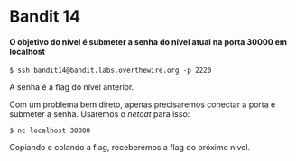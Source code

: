 # Bandit 14
#### O objetivo do nível é submeter a senha do nível atual na porta 30000 em localhost
```
$ ssh bandit14@bandit.labs.overthewire.org -p 2220
```
A senha é a flag do nível anterior.

Com um problema bem direto, apenas precisaremos conectar a porta e submeter a senha. Usaremos o _netcat_ para isso:
```
$ nc localhost 30000
```
Copiando e colando a flag, receberemos a flag do próximo nivel.
